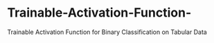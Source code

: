 # Trainable-Activation-Function-
Trainable Activation Function for Binary Classification on Tabular Data
